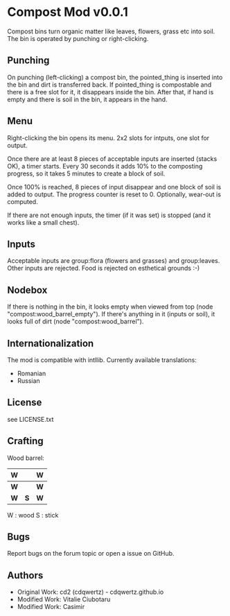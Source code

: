 Compost Mod v0.0.1
==================
Compost bins turn organic matter like leaves, flowers, grass etc into soil. The
bin is operated by punching or right-clicking.

Punching
--------
On punching (left-clicking) a compost bin, the pointed_thing is inserted into
the bin and dirt is transferred back. If pointed_thing is compostable and there
is a free slot for it, it disappears inside the bin. After that, if hand is
empty and there is soil in the bin, it appears in the hand.

Menu
----
Right-clicking the bin opens its menu. 2x2 slots for intputs,
one slot for output.

Once there are at least 8 pieces of acceptable inputs are inserted (stacks
OK), a timer starts. Every 30 seconds it adds 10% to the composting progress, so
it takes 5 minutes to create a block of soil.

Once 100% is reached, 8 pieces of input disappear and one block of soil is
added to output. The progress counter is reset to 0. Optionally, wear-out is
computed.

If there are not enough inputs, the timer (if it was set) is stopped (and it
works like a small chest).

Inputs
------
Acceptable inputs are group:flora (flowers and grasses) and group:leaves. Other
inputs are rejected. Food is rejected on esthetical grounds :-)

Nodebox
-------
If there is nothing in the bin, it looks empty when viewed from top (node
"compost:wood_barrel_empty"). If there's anything in it (inputs or soil), it
looks full of dirt (node "compost:wood_barrel").

Internationalization
--------------------
The mod is compatible with intllib. Currently available translations:
* Romanian
* Russian

License
-------
see LICENSE.txt

Crafting
--------
Wood barrel:

| **W** |       | **W** |
|-------|-------|-------|
| **W** |       | **W** |
| **W** | **S** | **W** |

W : wood
S : stick

Bugs
----
Report bugs on the forum topic or open a issue on GitHub.

Authors
-------
* Original Work: cd2 (cdqwertz) - cdqwertz.github.io
* Modified Work: Vitalie Ciubotaru <vitalie at ciubotaru dot tk>
* Modified Work: Casimir
